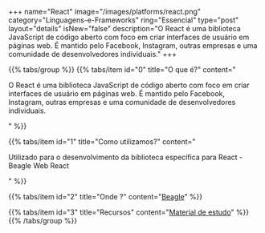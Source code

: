 +++
name="React"
image="/images/platforms/react.png"
category="Linguagens-e-Frameworks"
ring="Essencial"
type="post"
layout="details"
isNew="false"
description="O React é uma biblioteca JavaScript de código aberto com foco em criar interfaces de usuário em páginas web. É mantido pelo Facebook, Instagram, outras empresas e uma comunidade de desenvolvedores individuais."
+++

{{% tabs/group %}}
  {{% tabs/item id="0" title="O que é?" content="<p>O React é uma biblioteca JavaScript de código aberto com foco em criar interfaces de usuário em páginas web. É mantido pelo Facebook, Instagram, outras empresas e uma comunidade de desenvolvedores individuais.</p>" %}}

  {{% tabs/item id="1" title="Como utilizamos?" content="<p>Utilizado para o desenvolvimento da biblioteca específica para React - Beagle Web React</p>" %}}

  {{% tabs/item id="2" title="Onde ?" content="<a href='https://usebeagle.io/' target="_blank">Beagle</a>" %}}

  {{% tabs/item id="3" title="Recursos" content="<a href='https://reactjs.org/' target='_blank'>Material de estudo</a>" %}}
{{% /tabs/group %}}
